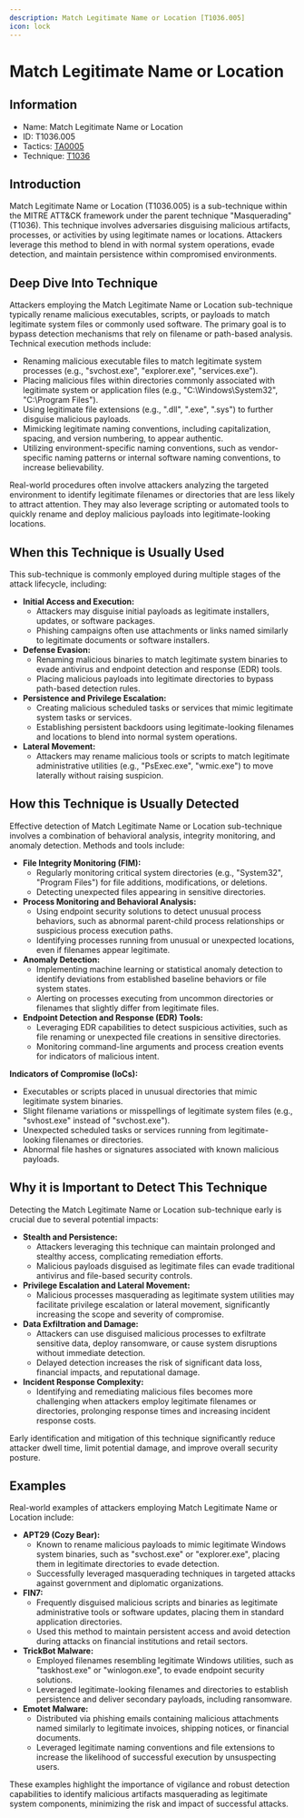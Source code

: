 ```yaml
---
description: Match Legitimate Name or Location [T1036.005]
icon: lock
---
```


# Match Legitimate Name or Location

## Information

- Name: Match Legitimate Name or Location
- ID: T1036.005
- Tactics: [TA0005](../TA0005/TA0005.md)
- Technique: [T1036](T1036.md)

## Introduction

Match Legitimate Name or Location (T1036.005) is a sub-technique within the MITRE ATT\&CK framework under the parent technique "Masquerading" (T1036). This technique involves adversaries disguising malicious artifacts, processes, or activities by using legitimate names or locations. Attackers leverage this method to blend in with normal system operations, evade detection, and maintain persistence within compromised environments.

## Deep Dive Into Technique

Attackers employing the Match Legitimate Name or Location sub-technique typically rename malicious executables, scripts, or payloads to match legitimate system files or commonly used software. The primary goal is to bypass detection mechanisms that rely on filename or path-based analysis. Technical execution methods include:

- Renaming malicious executable files to match legitimate system processes (e.g., "svchost.exe", "explorer.exe", "services.exe").
- Placing malicious files within directories commonly associated with legitimate system or application files (e.g., "C:\Windows\System32", "C:\Program Files").
- Using legitimate file extensions (e.g., ".dll", ".exe", ".sys") to further disguise malicious payloads.
- Mimicking legitimate naming conventions, including capitalization, spacing, and version numbering, to appear authentic.
- Utilizing environment-specific naming conventions, such as vendor-specific naming patterns or internal software naming conventions, to increase believability.

Real-world procedures often involve attackers analyzing the targeted environment to identify legitimate filenames or directories that are less likely to attract attention. They may also leverage scripting or automated tools to quickly rename and deploy malicious payloads into legitimate-looking locations.

## When this Technique is Usually Used

This sub-technique is commonly employed during multiple stages of the attack lifecycle, including:

- **Initial Access and Execution:**
  - Attackers may disguise initial payloads as legitimate installers, updates, or software packages.
  - Phishing campaigns often use attachments or links named similarly to legitimate documents or software installers.
- **Defense Evasion:**
  - Renaming malicious binaries to match legitimate system binaries to evade antivirus and endpoint detection and response (EDR) tools.
  - Placing malicious payloads into legitimate directories to bypass path-based detection rules.
- **Persistence and Privilege Escalation:**
  - Creating malicious scheduled tasks or services that mimic legitimate system tasks or services.
  - Establishing persistent backdoors using legitimate-looking filenames and locations to blend into normal system operations.
- **Lateral Movement:**
  - Attackers may rename malicious tools or scripts to match legitimate administrative utilities (e.g., "PsExec.exe", "wmic.exe") to move laterally without raising suspicion.

## How this Technique is Usually Detected

Effective detection of Match Legitimate Name or Location sub-technique involves a combination of behavioral analysis, integrity monitoring, and anomaly detection. Methods and tools include:

- **File Integrity Monitoring (FIM):**
  - Regularly monitoring critical system directories (e.g., "System32", "Program Files") for file additions, modifications, or deletions.
  - Detecting unexpected files appearing in sensitive directories.
- **Process Monitoring and Behavioral Analysis:**
  - Using endpoint security solutions to detect unusual process behaviors, such as abnormal parent-child process relationships or suspicious process execution paths.
  - Identifying processes running from unusual or unexpected locations, even if filenames appear legitimate.
- **Anomaly Detection:**
  - Implementing machine learning or statistical anomaly detection to identify deviations from established baseline behaviors or file system states.
  - Alerting on processes executing from uncommon directories or filenames that slightly differ from legitimate files.
- **Endpoint Detection and Response (EDR) Tools:**
  - Leveraging EDR capabilities to detect suspicious activities, such as file renaming or unexpected file creations in sensitive directories.
  - Monitoring command-line arguments and process creation events for indicators of malicious intent.

**Indicators of Compromise (IoCs):**

- Executables or scripts placed in unusual directories that mimic legitimate system binaries.
- Slight filename variations or misspellings of legitimate system files (e.g., "svhost.exe" instead of "svchost.exe").
- Unexpected scheduled tasks or services running from legitimate-looking filenames or directories.
- Abnormal file hashes or signatures associated with known malicious payloads.

## Why it is Important to Detect This Technique

Detecting the Match Legitimate Name or Location sub-technique early is crucial due to several potential impacts:

- **Stealth and Persistence:**
  - Attackers leveraging this technique can maintain prolonged and stealthy access, complicating remediation efforts.
  - Malicious payloads disguised as legitimate files can evade traditional antivirus and file-based security controls.
- **Privilege Escalation and Lateral Movement:**
  - Malicious processes masquerading as legitimate system utilities may facilitate privilege escalation or lateral movement, significantly increasing the scope and severity of compromise.
- **Data Exfiltration and Damage:**
  - Attackers can use disguised malicious processes to exfiltrate sensitive data, deploy ransomware, or cause system disruptions without immediate detection.
  - Delayed detection increases the risk of significant data loss, financial impacts, and reputational damage.
- **Incident Response Complexity:**
  - Identifying and remediating malicious files becomes more challenging when attackers employ legitimate filenames or directories, prolonging response times and increasing incident response costs.

Early identification and mitigation of this technique significantly reduce attacker dwell time, limit potential damage, and improve overall security posture.

## Examples

Real-world examples of attackers employing Match Legitimate Name or Location include:

- **APT29 (Cozy Bear):**
  - Known to rename malicious payloads to mimic legitimate Windows system binaries, such as "svchost.exe" or "explorer.exe", placing them in legitimate directories to evade detection.
  - Successfully leveraged masquerading techniques in targeted attacks against government and diplomatic organizations.
- **FIN7:**
  - Frequently disguised malicious scripts and binaries as legitimate administrative tools or software updates, placing them in standard application directories.
  - Used this method to maintain persistent access and avoid detection during attacks on financial institutions and retail sectors.
- **TrickBot Malware:**
  - Employed filenames resembling legitimate Windows utilities, such as "taskhost.exe" or "winlogon.exe", to evade endpoint security solutions.
  - Leveraged legitimate-looking filenames and directories to establish persistence and deliver secondary payloads, including ransomware.
- **Emotet Malware:**
  - Distributed via phishing emails containing malicious attachments named similarly to legitimate invoices, shipping notices, or financial documents.
  - Leveraged legitimate naming conventions and file extensions to increase the likelihood of successful execution by unsuspecting users.

These examples highlight the importance of vigilance and robust detection capabilities to identify malicious artifacts masquerading as legitimate system components, minimizing the risk and impact of successful attacks.
